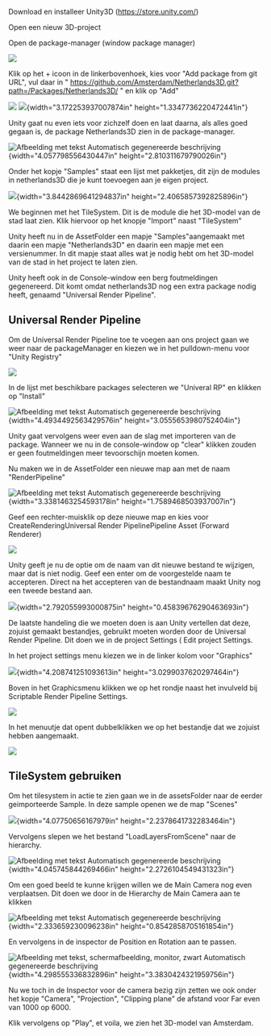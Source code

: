 Download en installeer Unity3D (<https://store.unity.com/>)

Open een nieuw 3D-project

Open de package-manager (window package manager)

![](./imgs/beginnen/image1.png)

Klik op het + icoon in de linkerbovenhoek, kies voor "Add package from
git URL", vul daar in "
<https://github.com/Amsterdam/Netherlands3D.git?path=/Packages/Netherlands3D/>
" en klik op "Add"

![](./imgs/beginnen/image2.png)
![](./imgs/beginnen/image3.png){width="3.172253937007874in"
height="1.3347736220472441in"}

Unity gaat nu even iets voor zichzelf doen en laat daarna, als alles
goed gegaan is, de package Netherlands3D zien in de package-manager.

![Afbeelding met tekst Automatisch gegenereerde
beschrijving](./imgs/beginnen/image4.png){width="4.057798556430447in"
height="2.810311679790026in"}

Onder het kopje "Samples" staat een lijst met pakketjes, dit zijn de
modules in netherlands3D die je kunt toevoegen aan je eigen project.

![](./imgs/beginnen/image5.png){width="3.8442869641294837in"
height="2.4065857392825896in"}

We beginnen met het TileSystem. Dit is de module die het 3D-model van de
stad laat zien. Klik hiervoor op het knopje "Import" naast "TileSystem"

Unity heeft nu in de AssetFolder een mapje "Samples"aangemaakt met
daarin een mapje "Netherlands3D" en daarin een mapje met een
versienummer. In dit mapje staat alles wat je nodig hebt om het 3D-model
van de stad in het project te laten zien.

Unity heeft ook in de Console-window een berg foutmeldingen gegenereerd.
Dit komt omdat netherlands3D nog een extra package nodig heeft, genaamd
"Universal Render Pipeline".

## Universal Render Pipeline

Om de Universal Render Pipeline toe te voegen aan ons project gaan we
weer naar de packageManager en kiezen we in het pulldown-menu voor
"Unity Registry"

![](./imgs/beginnen/image6.png)

In de lijst met beschikbare packages selecteren we "Univeral RP" en
klikken op "Install"

![Afbeelding met tekst Automatisch gegenereerde
beschrijving](./imgs/beginnen/image7.png){width="4.4934492563429576in"
height="3.0555653980752404in"}

Unity gaat vervolgens weer even aan de slag met importeren van de
package. Wanneer we nu in de console-window op "clear" klikken zouden er
geen foutmeldingen meer tevoorschijn moeten komen.

Nu maken we in de AssetFolder een nieuwe map aan met de naam
"RenderPipeline"

![Afbeelding met tekst Automatisch gegenereerde
beschrijving](./imgs/beginnen/image8.png){width="3.3381463254593178in"
height="1.7589468503937007in"}

Geef een rechter-muisklik op deze nieuwe map en kies voor
CreateRenderingUniversal Render PipelinePipeline Asset (Forward
Renderer)

![](./imgs/beginnen/image9.png)

Unity geeft je nu de optie om de naam van dit nieuwe bestand te
wijzigen, maar dat is niet nodig. Geef een enter om de voorgestelde naam
te accepteren. Direct na het accepteren van de bestandnaam maakt Unity
nog een tweede bestand aan.

![](./imgs/beginnen/image10.png){width="2.792055993000875in"
height="0.45839676290463693in"}

De laatste handeling die we moeten doen is aan Unity vertellen dat deze,
zojuist gemaakt bestandjes, gebruikt moeten worden door de Universal
Render Pipeline. Dit doen we in de project Settings ( Edit project
Settings.

In het project settings menu kiezen we in de linker kolom voor
"Graphics"

![](./imgs/beginnen/image11.png){width="4.208741251093613in"
height="3.0299037620297464in"}

Boven in het Graphicsmenu klikken we op het rondje naast het invulveld
bij Scriptable Render Pipeline Settings.

![](./imgs/beginnen/image12.png)

In het menuutje dat opent dubbelklikken we op het bestandje dat we
zojuist hebben aangemaakt.

![](./imgs/beginnen/image13.png)

## TileSystem gebruiken

Om het tilesystem in actie te zien gaan we in de assetsFolder naar de
eerder geimporteerde Sample. In deze sample openen we de map "Scenes"

![](./imgs/beginnen/image14.png){width="4.07750656167979in"
height="2.2378641732283464in"}

Vervolgens slepen we het bestand "LoadLayersFromScene" naar de
hierarchy.

![Afbeelding met tekst Automatisch gegenereerde
beschrijving](./imgs/beginnen/image15.png){width="4.045745844269466in"
height="2.2726104549431323in"}

Om een goed beeld te kunne krijgen willen we de Main Camera nog even
verplaatsen. Dit doen we door in de Hierarchy de Main Camera aan te
klikken

![Afbeelding met tekst Automatisch gegenereerde
beschrijving](./imgs/beginnen/image16.png){width="2.333659230096238in"
height="0.8542858705161854in"}

En vervolgens in de inspector de Position en Rotation aan te passen.

![Afbeelding met tekst, schermafbeelding, monitor, zwart Automatisch
gegenereerde
beschrijving](./imgs/beginnen/image17.png){width="4.298555336832896in"
height="3.3830424321959756in"}

Nu we toch in de Inspector voor de camera bezig zijn zetten we ook onder
het kopje "Camera", "Projection", "Clipping plane" de afstand voor Far
even van 1000 op 6000.

Klik vervolgens op "Play", et voila, we zien het 3D-model van Amsterdam.
